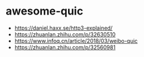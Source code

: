 # awesome-quic

* https://daniel.haxx.se/http3-explained/
* https://zhuanlan.zhihu.com/p/32630510
* https://www.infoq.cn/article/2018/03/weibo-quic
* https://zhuanlan.zhihu.com/p/32560981
